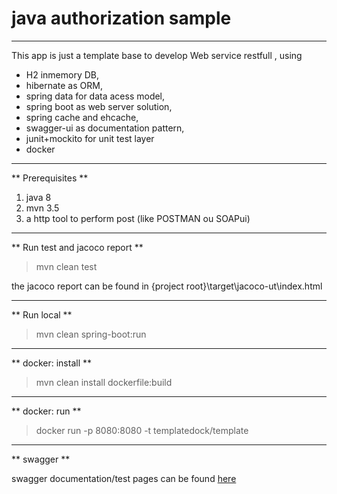 # java authorization sample
____

This app is just a template base to develop Web service restfull , using 
* H2 inmemory DB, 
* hibernate as ORM, 
* spring data for data acess model, 
* spring boot as web server solution, 
* spring cache and ehcache, 
* swagger-ui as documentation pattern, 
* junit+mockito for unit test layer
* docker 

____
 
** Prerequisites **

1. java 8
1. mvn 3.5
1. a http tool to perform  post (like POSTMAN ou SOAPui)

____
  
** Run test and jacoco report **
 
> mvn clean test
 
 the jacoco report can be found in {project root}\target\jacoco-ut\index.html
 
____
  
** Run local **
 
> mvn clean spring-boot:run

____
  
** docker: install **
 
> mvn clean install dockerfile:build

____
  
** docker: run **
 
> docker run -p 8080:8080 -t templatedock/template

____

** swagger **

swagger documentation/test pages can be found [here](http://localhost:8080/swagger-ui.html)